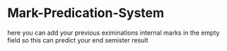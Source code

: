# Mark-Predication-System
here you can add your previous eximinations internal marks in the empty field so this can predict your end semister result  
